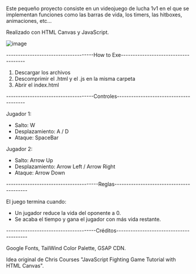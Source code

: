 Este pequeño proyecto consiste en un videojuego de lucha 1v1 en el que se implementan funciones como las barras de vida, los timers, las hitboxes, 
animaciones, etc...

Realizado con HTML Canvas y JavaScript.

![image](https://user-images.githubusercontent.com/52897045/178221823-1b0fb30b-9b85-4f1a-a8bd-87d05db703ad.png)


-------------------------------------How to Exe-------------------------------------

1. Descargar los archivos
2. Descomprimir el .html y el .js en la misma carpeta
3. Abrir el index.html



-------------------------------------Controles---------------------------------------

Jugador 1:
  - Salto: W
  - Desplazamiento: A / D
  - Ataque: SpaceBar
  
Jugador 2:
  - Salto: Arrow Up
  - Desplazamiento: Arrow Left / Arrow Right
  - Ataque: Arrow Down
  
  

---------------------------------------Reglas-----------------------------------------

El juego termina cuando:

  - Un jugador reduce la vida del oponente a 0.
  - Se acaba el tiempo y gana el jugador con más vida restante.
  
  
  
--------------------------------------Créditos----------------------------------------

Google Fonts, TailWind Color Palette, GSAP CDN.

Idea original de Chris Courses "JavaScript Fighting Game Tutorial with HTML Canvas".
